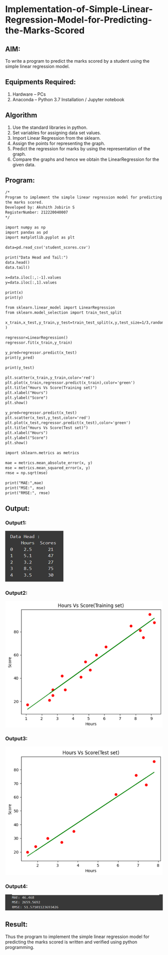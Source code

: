 # Implementation-of-Simple-Linear-Regression-Model-for-Predicting-the-Marks-Scored

## AIM:
To write a program to predict the marks scored by a student using the simple linear regression model.

## Equipments Required:
1. Hardware – PCs
2. Anaconda – Python 3.7 Installation / Jupyter notebook

## Algorithm
1. Use the standard libraries in python.
2. Set variables for assigning data set values.
3. Import Linear Regression from the sklearn.
4. Assign the points for representing the graph.
5. Predict the regression for marks by using the representation of the graph.
6. Compare the graphs and hence we obtain the LinearRegression for the given data. 


## Program:
```
/*
Program to implement the simple linear regression model for predicting the marks scored.
Developed by: Akshith Jobirin S
RegisterNumber: 212220040007
*/

import numpy as np
import pandas as pd
import matplotlib.pyplot as plt

data=pd.read_csv('student_scores.csv')

print("Data Head and Tail:")
data.head()
data.tail()

x=data.iloc[:,:-1].values  
y=data.iloc[:,1].values

print(x)
print(y)

from sklearn.linear_model import LinearRegression
from sklearn.model_selection import train_test_split

x_train,x_test,y_train,y_test=train_test_split(x,y,test_size=1/3,random_state=0 )

regressor=LinearRegression() 
regressor.fit(x_train,y_train)

y_pred=regressor.predict(x_test) 
print(y_pred)

print(y_test)

plt.scatter(x_train,y_train,color='red') 
plt.plot(x_train,regressor.predict(x_train),color='green') 
plt.title("Hours Vs Score(Training set)") 
plt.xlabel("Hours")
plt.ylabel("Score")
plt.show()

y_pred=regressor.predict(x_test) 
plt.scatter(x_test,y_test,color='red') 
plt.plot(x_test,regressor.predict(x_test),color='green') 
plt.title("Hours Vs Score(Test set)") 
plt.xlabel("Hours")
plt.ylabel("Score")
plt.show()

import sklearn.metrics as metrics

mae = metrics.mean_absolute_error(x, y)
mse = metrics.mean_squared_error(x, y)
rmse = np.sqrt(mse)  

print("MAE:",mae)
print("MSE:", mse)
print("RMSE:", rmse)

```

## Output:

### Output1:
![simple linear regression model for predicting the marks scored](Output1.png)
### Output2:
![simple linear regression model for predicting the marks scored](output2.png)
### Output3:
![simple linear regression model for predicting the marks scored](output3.png)
### Output4:
![simple linear regression model for predicting the marks scored](output4.png)



## Result:
Thus the program to implement the simple linear regression model for predicting the marks scored is written and verified using python programming.
